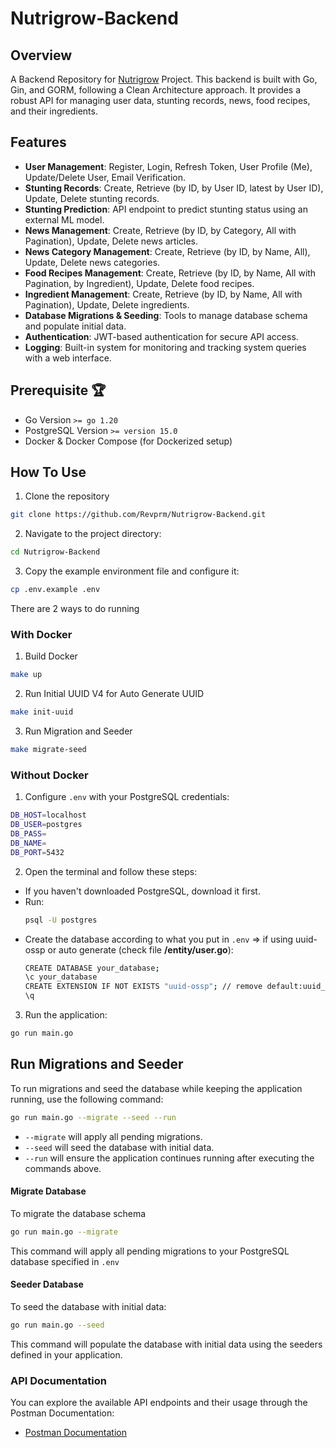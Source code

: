 # Nutrigrow-Backend

## Overview
A Backend Repository for [Nutrigrow](https://github.com/Logiqode/Nutrigrow) Project. This backend is built with Go, Gin, and GORM, following a Clean Architecture approach. It provides a robust API for managing user data, stunting records, news, food recipes, and their ingredients.

## Features
- **User Management**: Register, Login, Refresh Token, User Profile (Me), Update/Delete User, Email Verification.
- **Stunting Records**: Create, Retrieve (by ID, by User ID, latest by User ID), Update, Delete stunting records.
- **Stunting Prediction**: API endpoint to predict stunting status using an external ML model.
- **News Management**: Create, Retrieve (by ID, by Category, All with Pagination), Update, Delete news articles.
- **News Category Management**: Create, Retrieve (by ID, by Name, All), Update, Delete news categories.
- **Food Recipes Management**: Create, Retrieve (by ID, by Name, All with Pagination, by Ingredient), Update, Delete food recipes.
- **Ingredient Management**: Create, Retrieve (by ID, by Name, All with Pagination), Update, Delete ingredients.
- **Database Migrations & Seeding**: Tools to manage database schema and populate initial data.
- **Authentication**: JWT-based authentication for secure API access.
- **Logging**: Built-in system for monitoring and tracking system queries with a web interface.

## Prerequisite 🏆
- Go Version `>= go 1.20`
- PostgreSQL Version `>= version 15.0`
- Docker & Docker Compose (for Dockerized setup)

## How To Use
1. Clone the repository
  ```bash
  git clone https://github.com/Revprm/Nutrigrow-Backend.git
  ```
2. Navigate to the project directory:
  ```bash
  cd Nutrigrow-Backend
  ```
3. Copy the example environment file and configure it:
  ```bash 
  cp .env.example .env
  ```
There are 2 ways to do running
### With Docker
1. Build Docker
  ```bash
  make up
  ```
2. Run Initial UUID V4 for Auto Generate UUID
  ```bash
  make init-uuid
  ```
3. Run Migration and Seeder
  ```bash
  make migrate-seed
  ```

### Without Docker
1. Configure `.env` with your PostgreSQL credentials:
  ```bash
  DB_HOST=localhost
  DB_USER=postgres
  DB_PASS=
  DB_NAME=
  DB_PORT=5432
  ```
2. Open the terminal and follow these steps:
  - If you haven't downloaded PostgreSQL, download it first.
  - Run:
    ```bash
    psql -U postgres
    ```
  - Create the database according to what you put in `.env` => if using uuid-ossp or auto generate (check file **/entity/user.go**):
    ```bash
    CREATE DATABASE your_database;
    \c your_database
    CREATE EXTENSION IF NOT EXISTS "uuid-ossp"; // remove default:uuid_generate_v4() if you not use you can uncomment code in user_entity.go
    \q
    ``` 
3. Run the application:
  ```bash
  go run main.go
  ```

## Run Migrations and Seeder
To run migrations and seed the database while keeping the application running, use the following command:

```bash
go run main.go --migrate --seed --run
```

- ``--migrate`` will apply all pending migrations.
- ``--seed`` will seed the database with initial data.
- ``--run`` will ensure the application continues running after executing the commands above.

#### Migrate Database 
To migrate the database schema 
```bash
go run main.go --migrate
```
This command will apply all pending migrations to your PostgreSQL database specified in `.env`

#### Seeder Database 
To seed the database with initial data:
```bash
go run main.go --seed
```
This command will populate the database with initial data using the seeders defined in your application.

### API Documentation
You can explore the available API endpoints and their usage through the Postman Documentation:
- [Postman Documentation](https://documenter.getpostman.com/view/39901805/2sB2qUnPvX)
